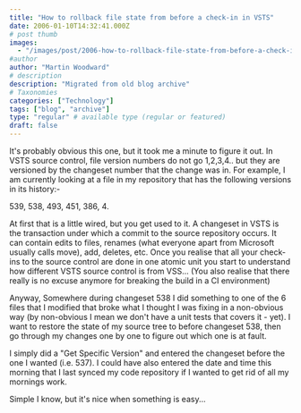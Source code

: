```yaml
---
title: "How to rollback file state from before a check-in in VSTS"
date: 2006-01-10T14:32:41.000Z
# post thumb
images:
  - "/images/post/2006-how-to-rollback-file-state-from-before-a-check-in-in-vsts.jpg"
#author
author: "Martin Woodward"
# description
description: "Migrated from old blog archive"
# Taxonomies
categories: ["Technology"]
tags: ["blog", "archive"]
type: "regular" # available type (regular or featured)
draft: false
---
```


It's probably obvious this one, but it took me a minute to figure it out.  In VSTS source control, file version numbers do not go 1,2,3,4.. but they are versioned by the changeset number that the change was in.  For example, I am currently looking at a file in my repository that has the following versions in its history:-

539, 538, 493, 451, 386, 4.

At first that is a little wired, but you get used to it.  A changeset in VSTS is the transaction under which a commit to the source repository occurs.  It can contain edits to files, renames (what everyone apart from Microsoft usually calls move), add, deletes, etc.  Once you realise that all your check-ins to the source control are done in one atomic unit you start to understand how different VSTS source control is from VSS...  (You also realise that there really is no excuse anymore for breaking the build in a CI environment)

Anyway, Somewhere during changeset 538 I did something to one of the 6 files that I modified that broke what I thought I was fixing in a non-obvious way (by non-obvious I mean we don't have a unit tests that covers it - yet).  I want to restore the state of my source tree to before changeset 538, then go through my changes one by one to figure out which one is at fault.

I simply did a "Get Specific Version" and entered the changeset before the one I wanted (i.e. 537).  I could have also entered the date and time this morning that I last synced my code repository if I wanted to get rid of all my mornings work.

Simple I know, but it's nice when something is easy...